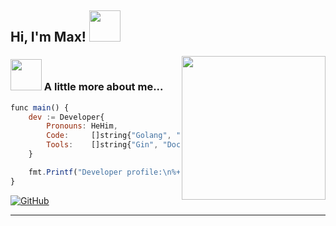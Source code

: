 <h2> Hi, I'm Max! <img src="https://media.tenor.com/dLTGd2gwcy8AAAAi/gamejolt-loading.gif" width="50"></h2>
<img align='right' src="https://media.tenor.com/a2m-Y3dLmD0AAAAi/mona-github-loading-github.gif" width="230">




### <img src="https://media.tenor.com/K_dd5evNOT0AAAAj/loading-thing3-serprety.gif" width="50"> A little more about me...  

```javascript
func main() {
	dev := Developer{
		Pronouns: HeHim, 
		Code:     []string{"Golang", "JavaScript", "HTML", "CSS"},
		Tools:    []string{"Gin", "Docker", "Swagger", "CI/CD", "Redis", "Kafka"},
	}

	fmt.Printf("Developer profile:\n%+v\n", dev)
}
```

[![GitHub](https://img.shields.io/badge/dynamic/json?color=181717&label=GitHub&logo=github&query=%24.login&url=https%3A%2F%2Fapi.github.com%2Fusers%2FUso1and)](https://github.com/Uso1and)


---